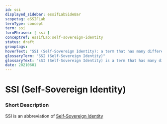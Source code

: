 ```yaml
---
id: ssi
displayed_sidebar: essifLabSideBar
scopetag: eSSIFLab
termType: concept
term: ssi
formPhrases: [ ssi ]
conceptref: essifLab:self-sovereign-identity
status: draft
grouptags:
hoverText: "SSI (Self-Sovereign Identity): a term that has many different interpretations, and that we use to refer to concepts/ideas, architectures, processes and technologies that aim to support (autonomous) Parties as they negotiate and execute electronic Transactions with one another."
glossaryTerm: "SSI (Self-Sovereign Identity)"
glossaryText: "sSI (Self-Sovereign Identity) is a term that has many different interpretations, and that we use to refer to concepts/ideas, architectures, processes and technologies that aim to support (autonomous) [parties](@) as they negotiate and execute electronic [transaction](@) with one another."
date: 20210601
---
```


# SSI (Self-Sovereign Identity)

### Short Description

SSI is an abbreviation of [Self-Sovereign Identity](self-sovereign-identity@)